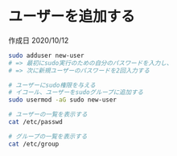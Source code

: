 # ユーザーを追加する

作成日 2020/10/12

```bash
sudo adduser new-user
# => 最初にsudo実行のための自分のパスワードを入力し、
# => 次に新規ユーザーのパスワードを2回入力する

# ユーザーにsudo権限を与える
# イコール、ユーザーをsudoグループに追加する
sudo usermod -aG sudo new-user

# ユーザーの一覧を表示する
cat /etc/passwd

# グループの一覧を表示する
cat /etc/group
```
